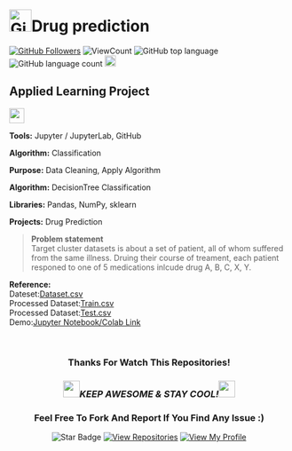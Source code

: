 # <a href="https://github.com/bdfd"><img height=40 src="https://cdn.jsdelivr.net/gh/bdfd/Personal_Image_Repo/4.Stamp/BDFD_Stamp.png" alt="GitHub Followers" /></a>Drug prediction

<a href="https://github.com/bdfd"><img src="https://img.shields.io/github/followers/bdfd?label=Follow%20Me&logo=github" alt="GitHub Followers" /></a>
![ViewCount](https://views.whatilearened.today/views/github/bdfd/Portfolio_Project04_Drug_Prediction.svg?cache=remove)
![GitHub top language](https://img.shields.io/github/languages/top/bdfd/Portfolio_Project04_Drug_Prediction?style=flat)
![GitHub language count](https://img.shields.io/github/languages/count/bdfd/Portfolio_Project04_Drug_Prediction?style=flat)
<img height=20 src="https://cdn.jsdelivr.net/gh/bdfd/Personal_Image_Repo/7.Color-Icon/Status/Finish.svg" alt="bdfd" />

## Applied Learning Project

<img height="27" src="https://img.shields.io/badge/Prediction using Supervised ML -Level  Beginner-green.svg?&style=for-the-badge&logo=TheSparksFoundation&logoColor=red" />

**Tools:** Jupyter / JupyterLab, GitHub

**Algorithm:** Classification

**Purpose:** Data Cleaning, Apply Algorithm

**Algorithm:** DecisionTree Classification

**Libraries:** Pandas, NumPy, sklearn

**Projects:** Drug Prediction

> **Problem statement**  
> Target cluster datasets is about a set of patient, all of whom suffered from the same illness. Druing their course of treament, each patient responed to one of 5 medications inlcude drug A, B, C, X, Y.

**Reference:**  
Dateset:<a href="https://raw.githubusercontent.com/bdfd/Portfolio_Project04_Drug_Prediction/main/dataset/drug200.csv">Dataset.csv</a>  
Processed Dataset:<a href="https://raw.githubusercontent.com/bdfd/Portfolio_Project04_Drug_Prediction/main/display%20demo/train.csv">Train.csv</a>  
Processed Dataset:<a href="https://raw.githubusercontent.com/bdfd/Portfolio_Project04_Drug_Prediction/main/display%20demo/test.csv">Test.csv</a>  
Demo:<a href="https://github.com/bdfd/Portfolio_Project04_Drug_Prediction/blob/main/Drug_Prediction.ipynb">Jupyter Notebook/Colab Link</a>

<br>

<div align="center">

### Thanks For Watch This Repositories!

### <img src="https://media.giphy.com/media/WUlplcMpOCEmTGBtBW/giphy.gif" width="30"><i>KEEP AWESOME & STAY COOL!</i><img src="https://media.giphy.com/media/WUlplcMpOCEmTGBtBW/giphy.gif" width="30">

### Feel Free To Fork And Report If You Find Any Issue :)

![Star Badge](https://img.shields.io/static/v1?label=%F0%9F%8C%9F&message=If%20Useful&style=style=flat&color=BC4E99)
[![View Repositories](https://img.shields.io/badge/View-My_Repositories-blue?logo=GitHub)](https://github.com/bdfd?tab=repositories)
[![View My Profile](https://img.shields.io/badge/View-My_Profile-green?logo=GitHub)](https://github.com/bdfd)

</div>

